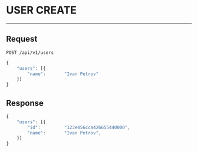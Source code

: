 # USER CREATE
--------------

## Request

    POST /api/v1/users

```javascript
{
    "users": [{
        "name":       "Ivan Petrov"
    }]
}
```

## Response

```javascript
{
    "users": [{
        "id":         "123e456cca426655440000",
        "name":       "Ivan Petrov",
    }]
}
```
